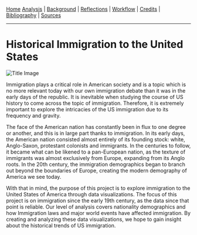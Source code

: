 [Home](https://michaelrappa.github.io/usa-migration/)
[Analysis](/pages/analysis.md) |
[Background](/pages/background.md) |
[Reflections](/pages/reflections.md) |
[Workflow](/pages/workflow.md) |
[Credits](/pages/credits.md) |
[Bibliography](/pages/bibliography.md) |
[Sources](/pages/sources.md)

---

# Historical Immigration to the United States

![Title Image](assets/images/intro-image.png)




Immigration plays a critical role in American society and is a topic which is no more relevant today with our own immigration debate than it was in the early days of the republic. It is inevitable when studying the course of US history to come across the topic of immigration. Therefore, it is extremely important to explore the intricacies of the US immigration due to its frequency and gravity. 

The face of the American nation has constantly been in flux to one degree or another, and this is in large part thanks to immigration. In its early days, the American nation consisted almost entirely of its founding stock: white, Anglo-Saxon, protestant colonists and immigrants. In the centuries to follow, it became what can be likened to a pan-European nation, as the texture of immigrants was almost exclusively from Europe, expanding from its Anglo roots. In the 20th century, the immigration demographics began to branch out beyond the boundaries of Europe, creating the modern demography of America we see today.

With that in mind, the purpose of this project is to explore immigration to the United States of America through data visualizations. The focus of this project is on immigration since the early 19th century, as the data since that point is reliable. Our level of analysis covers nationality demographics and how Immigration laws and major world events have affected immigration. By creating and analyzing these data visualizations, we hope to gain insight about the historical trends of US immigration.

